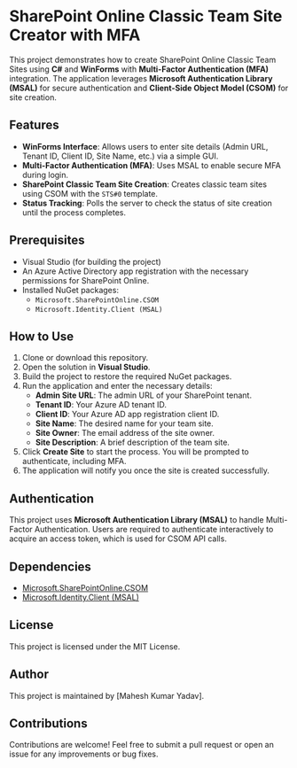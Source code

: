 # SharePoint Online Classic Team Site Creator with MFA

This project demonstrates how to create SharePoint Online Classic Team Sites using **C#** and **WinForms** with **Multi-Factor Authentication (MFA)** integration. The application leverages **Microsoft Authentication Library (MSAL)** for secure authentication and **Client-Side Object Model (CSOM)** for site creation.

## Features
- **WinForms Interface**: Allows users to enter site details (Admin URL, Tenant ID, Client ID, Site Name, etc.) via a simple GUI.
- **Multi-Factor Authentication (MFA)**: Uses MSAL to enable secure MFA during login.
- **SharePoint Classic Team Site Creation**: Creates classic team sites using CSOM with the `STS#0` template.
- **Status Tracking**: Polls the server to check the status of site creation until the process completes.

## Prerequisites
- Visual Studio (for building the project)
- An Azure Active Directory app registration with the necessary permissions for SharePoint Online.
- Installed NuGet packages:
  - `Microsoft.SharePointOnline.CSOM`
  - `Microsoft.Identity.Client (MSAL)`

## How to Use
1. Clone or download this repository.
2. Open the solution in **Visual Studio**.
3. Build the project to restore the required NuGet packages.
4. Run the application and enter the necessary details:
   - **Admin Site URL**: The admin URL of your SharePoint tenant.
   - **Tenant ID**: Your Azure AD tenant ID.
   - **Client ID**: Your Azure AD app registration client ID.
   - **Site Name**: The desired name for your team site.
   - **Site Owner**: The email address of the site owner.
   - **Site Description**: A brief description of the team site.
5. Click **Create Site** to start the process. You will be prompted to authenticate, including MFA.
6. The application will notify you once the site is created successfully.

## Authentication
This project uses **Microsoft Authentication Library (MSAL)** to handle Multi-Factor Authentication. Users are required to authenticate interactively to acquire an access token, which is used for CSOM API calls.

## Dependencies
- [Microsoft.SharePointOnline.CSOM](https://www.nuget.org/packages/Microsoft.SharePointOnline.CSOM/)
- [Microsoft.Identity.Client (MSAL)](https://www.nuget.org/packages/Microsoft.Identity.Client/)

## License
This project is licensed under the MIT License. 

## Author
This project is maintained by [Mahesh Kumar Yadav].

## Contributions
Contributions are welcome! Feel free to submit a pull request or open an issue for any improvements or bug fixes.
